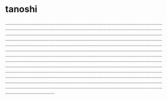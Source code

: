 # tanoshi
...................................................................................................................................................................................................................................................................................................................................................................................................................................................................................................................................................................................................................................................................................................................................................................................................................................................................................................................................................................................................................................................................................................................................................................................................................................................................................................................................................................................................................................................................................................................................................................................................................................................................................................................